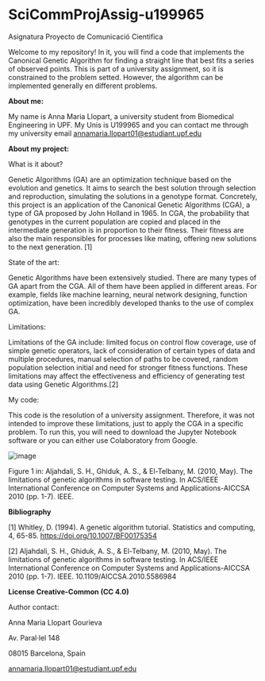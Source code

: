 # SciCommProjAssig-u199965
Asignatura Proyecto de Comunicació Cientifica

Welcome to my repository!
In it, you will find a code that implements the Canonical Genetic Algorithm for finding a straight line that best fits a series of observed points. This is part of a university assignment, so it is constrained to the problem setted. However, the algorithm can be implemented generally en different problems. 

**About me:** 

My name is Anna Maria Llopart, a university student from Biomedical Engineering in UPF. My Unis is U199965 and you can contact me through my university email annamaria.llopart01@estudiant.upf.edu

**About my project:**

What is it about?

Genetic Algorithms (GA) are an optimization technique based on the evolution and genetics. It aims to search the best solution through selection and reproduction, simulating the solutions in a genotype format. Concretely, this project is an application of the Canonical Genetic Algorithms (CGA), a type of GA proposed by John Holland in 1965. In CGA, the probability that genotypes in the current population are copied and placed in the intermediate generation is in proportion to their fitness. Their fitness are also the main responsibles for processes like mating, offering new solutions to the next generation. [1]

State of the art: 

Genetic Algorithms have been extensively studied. There are many types of GA apart from the CGA. All of them have been applied in different areas. For example, fields like machine learning, neural network designing, function optimization, have been incredibly developed thanks to the use of complex GA. 

Limitations: 

Limitations of the GA include: limited focus on control flow coverage, use of simple genetic operators, lack of consideration of certain types of data and multiple procedures, manual selection of paths to be covered, random population selection initial and need for stronger fitness functions. These limitations may affect the effectiveness and efficiency of generating test data using Genetic Algorithms.[2]

My code: 

This code is the resolution of a university assignment. Therefore, it was not intended to improve these limitations, just to apply the CGA in a specific problem. 
To run this, you will need to download the Jupyter Notebook software or you can either use Colaboratory from Google.

![image](https://github.com/annam27/SciCommProjAssig-u199965/assets/92887280/bce0230e-5406-4788-97a3-54c0368b2c3a)

Figure 1 in: Aljahdali, S. H., Ghiduk, A. S., & El-Telbany, M. (2010, May). The limitations of genetic algorithms in software testing. In ACS/IEEE International Conference on Computer Systems and Applications-AICCSA 2010 (pp. 1-7). IEEE.


**Bibliography**

[1] Whitley, D. (1994). A genetic algorithm tutorial. Statistics and computing, 4, 65-85.
https://doi.org/10.1007/BF00175354 

[2] Aljahdali, S. H., Ghiduk, A. S., & El-Telbany, M. (2010, May). The limitations of genetic algorithms in software testing. In ACS/IEEE International Conference on Computer Systems and Applications-AICCSA 2010 (pp. 1-7). IEEE.
10.1109/AICCSA.2010.5586984 

**License Creative-Common (CC 4.0)**

Author contact: 

Anna Maria Llopart Gourieva

Av. Paral·lel 148

08015 Barcelona, Spain

annamaria.llopart01@estudiant.upf.edu
